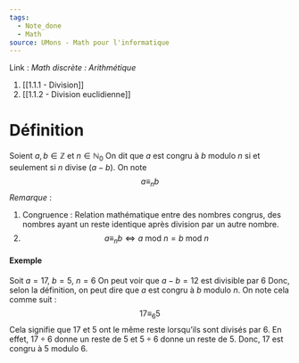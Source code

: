 ```yaml
---
tags:
  - Note_done
  - Math
source: UMons - Math pour l'informatique
---
```


Link : 
_Math discrète : Arithmétique_
1. [[1.1.1 - Division]]
2. [[1.1.2 - Division euclidienne]]

# Définition
Soient $a, b \in \mathbb{Z}$ et $n \in \mathbb{N}_0$
On dit que $a$ est congru à $b$ modulo $n$ si et seulement si $n$ divise $(a - b)$.
On note $$a\equiv_{n}b$$
_Remarque_ :
1. Congruence : Relation mathématique entre des nombres congrus, des nombres ayant un reste identique après division par un autre nombre.
2. $$a\equiv_{n}b\iff a\text{ mod }n = b\text{ mod }n$$

#### Exemple
Soit $a = 17,\ b = 5,\ n = 6$ 
On peut voir que $a-b = 12$ est divisible par 6 
Donc, selon la définition, on peut dire que $a$ est congru à $b$ modulo $n$. 
On note cela comme suit : $$17 \equiv_{6}5$$
Cela signifie que $17$ et $5$ ont le même reste lorsqu’ils sont divisés par $6$. 
En effet, $17÷6$ donne un reste de $5$ et $5÷6$ donne un reste de $5$. 
Donc, $17$ est congru à $5$ modulo $6$.